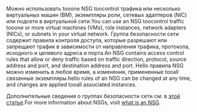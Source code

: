 <span data-ttu-id="22cc0-101">Можно использовать tooone NSG toocontrol трафика или несколько виртуальных машин (ВМ), экземпляры роли, сетевых адаптеров (NIC) или подсети в виртуальной сети.</span><span class="sxs-lookup"><span data-stu-id="22cc0-101">You can use an NSG toocontrol traffic tooone or more virtual machines (VMs), role instances, network adapters (NICs), or subnets in your virtual network.</span></span> <span data-ttu-id="22cc0-102">Группа безопасности сети содержит правила контроля доступа, которые разрешают или запрещают трафик в зависимости от направления трафика, протокола, исходного и целевого адреса и порта.</span><span class="sxs-lookup"><span data-stu-id="22cc0-102">An NSG contains access control rules that allow or deny traffic based on traffic direction, protocol, source address and port, and destination address and port.</span></span> <span data-ttu-id="22cc0-103">Hello правила NSG можно изменить в любое время, а изменения, примененные tooall связанные экземпляры.</span><span class="sxs-lookup"><span data-stu-id="22cc0-103">hello rules of an NSG can be changed at any time, and changes are applied tooall associated instances.</span></span>

<span data-ttu-id="22cc0-104">Дополнительные сведения о группах безопасности сети см. в [этой статье](../articles/virtual-network/virtual-networks-nsg.md).</span><span class="sxs-lookup"><span data-stu-id="22cc0-104">For more information about NSGs, visit [what is an NSG](../articles/virtual-network/virtual-networks-nsg.md).</span></span>

